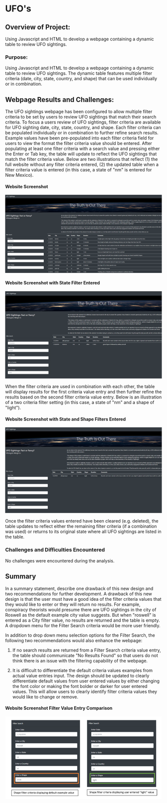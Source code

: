 # UFO's

## Overview of Project:

Using Javascript and HTML to develop a webpage containing a dynamic table to review UFO sightings.

### Purpose:

Using Javascript and HTML to develop a webpage containing a dynamic table to review UFO sightings.  The dynamic table features multiple filter criteria (date, city, state, country, and shape) that can be used individually or in combination.   

## Webpage Results and Challenges:

The UFO sightings webpage has been configured to allow multiple filter criteria to be set by users to review UFO sightings that match their search criteria.  To focus a users review of UFO sightings, filter criteria are available for UFO sighting date, city, state, country, and shape.  Each filter criteria can be populated individually or in combination to further refine search results. Example values have been pre-populated into each filter criteria field for users to view the format the filter criteria value should be entered.  After populating at least one filter criteria with a search value and pressing either the Enter or Tab key, the table will update to reflect the UFO sightings that match the filter criteria value.  Below are two illustrations that reflect (1) the full website without any filter criteria entered, (2) the updated table when a filter criteria value is entered (in this case, a state of "nm" is entered for New Mexico).

#### Website Screenshot 
![](images/website.png)

#### Website Screenshot with State Filter Entered
![](images/website_statefilter.png)
    

When the filter criteria are used in combination with each other, the table will display results for the first criteria value entry and then further refine the results based on the second filter criteria value entry.  Below is an illustration of a two criteria filter setting (in this case, a state of "nm" and a shape of "light").

#### Website Screenshot with State and Shape Filters Entered
![](images/website_state_shapefilter.png)


Once the filter criteria values entered have been cleared (e.g. deleted), the table updates to reflect either the remaining filter criteria (if a combination was used) or returns to its original state where all UFO sightings are listed in the table.


### Challenges and Difficulties Encountered

No challenges were encountered during the analysis.


## Summary
In a summary statement, describe one drawback of this new design and two recommendations for further development.
A drawback of this new design is that the user must have a good idea of the filter criteria values that they would like to enter or they will return no results.  For example, conspiracy theorists would presume there are UFO sightings in the city of Roswell as the default example city value suggests.  But when "roswell" is entered as a City filter value, no results are returned and the table is empty.  A dropdown menu for the Filter Search criteria would be more user friendly.

In addition to drop down menu selection options for the Filter Search, the following two recommendations would also enhance the webpage:

1.  If no search results are returned from a Filter Search criteria value entry, the table should communicate "No Results Found" so that users do not think there is an issue with the filtering capability of the webpage.

2.  It is difficult to differentiate the default criteria values examples from actual value entries input.  The design should be updated to clearly differentiate default values from user entered values by either changing the font color or making the font bolder or darker for user entered values.  This will allow users to clearly identify filter criteria values they would like to change or remove.

#### Website Screenshot Filter Value Entry Comparison
![](images/rec2.png)
